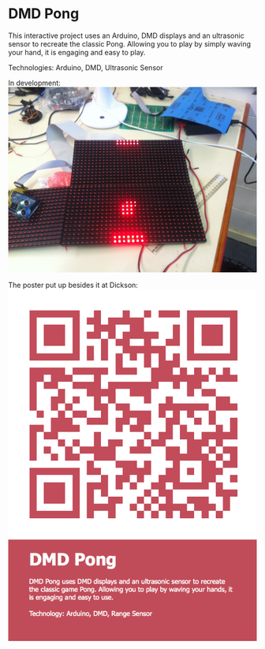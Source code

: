 DMD Pong
===

This interactive project uses an Arduino, DMD displays and an ultrasonic sensor to recreate the classic Pong. Allowing you to play by simply waving your hand, it is engaging and easy to play.

Technologies: Arduino, DMD, Ultrasonic Sensor

In development:
![Image...](/dmd-pong/image.jpg?raw=true "In Development")

The poster put up besides it at Dickson:
![Image...](/dmd-pong/dickson-poster.png?raw=true "Optional Title")
